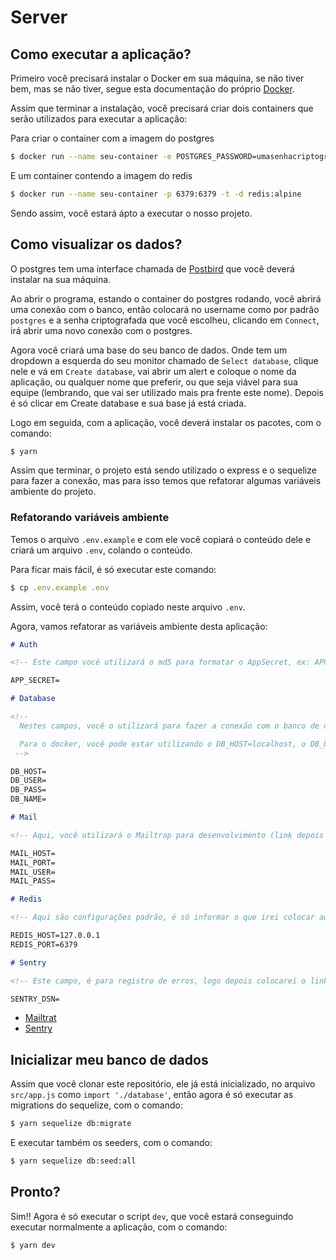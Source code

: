 # Server

## Como executar a aplicação?

Primeiro você precisará instalar o Docker em sua máquina, se não tiver bem, mas se não tiver, segue esta documentação do próprio [Docker](https://docs.docker.com/install/).

Assim que terminar a instalação, você precisará criar dois containers que serão utilizados para executar a aplicação:

Para criar o container com a imagem do postgres

```sh
$ docker run --name seu-container -e POSTGRES_PASSWORD=umasenhacriptografada -p 5432:5432 -t -d postgres
```

E um container contendo a imagem do redis

```sh
$ docker run --name seu-container -p 6379:6379 -t -d redis:alpine
```

Sendo assim, você estará ápto a executar o nosso projeto.

## Como visualizar os dados?

O postgres tem uma interface chamada de [Postbird](https://www.electronjs.org/apps/postbird) que você deverá instalar na sua máquina.

Ao abrir o programa, estando o container do postgres rodando, você abrirá uma conexão com o banco, então colocará no username como por padrão `postgres` e a senha criptografada que você escolheu, clicando em `Connect`, irá abrir uma novo conexão com o postgres.

Agora você criará uma base do seu banco de dados. Onde tem um dropdown a esquerda do seu monitor chamado de `Select database`, clique nele e vá em `Create database`, vai abrir um alert e coloque o nome da aplicação, ou qualquer nome que preferir, ou que seja viável para sua equipe (lembrando, que vai ser utilizado mais pra frente este nome). Depois é só clicar em Create database e sua base já está criada.

Logo em seguida, com a aplicação, você deverá instalar os pacotes, com o comando:

```js
$ yarn
```

Assim que terminar, o projeto está sendo utilizado o express e o sequelize para fazer a conexão, mas para isso temos que refatorar algumas variáveis ambiente do projeto.

### Refatorando variáveis ambiente

Temos o arquivo `.env.example` e com ele você copiará o conteúdo dele e criará um arquivo `.env`, colando o conteúdo.

Para ficar mais fácil, é só executar este comando:

```js
$ cp .env.example .env
```

Assim, você terá o conteúdo copiado neste arquivo `.env`.

Agora, vamos refatorar as variáveis ambiente desta aplicação:

```md
# Auth

<!-- Este campo você utilizará o md5 para formatar o AppSecret, ex: APP_SECRET=liadknfjnasdfuh234jb4b5kj2345 -->

APP_SECRET=

# Database

<!--
  Nestes campos, você o utilizará para fazer a conexão com o banco de dados.

  Para o docker, você pode estar utilizando o DB_HOST=localhost, o DB_USER=postgres que é o padrão, o DB_PASS=senhacriptografada que você colocou quando criou o container e o DB_NAME=namedoseudatabase, foi para este momento que precisariamos do nome do seu database.
 -->

DB_HOST=
DB_USER=
DB_PASS=
DB_NAME=

# Mail

<!-- Aqui, você utilizará o Mailtrap para desenvolvimento (link depois deste script), ao se logar, você criará uma inbox, apenas colocando o nome dela e clicando no botão ao lado. Logo em seguida, ele te informará as configurações smtp, que serão utilizadas -->

MAIL_HOST=
MAIL_PORT=
MAIL_USER=
MAIL_PASS=

# Redis

<!-- Aqui são configurações padrão, é só informar o que irei colocar aqui que ele vai funcionar -->

REDIS_HOST=127.0.0.1
REDIS_PORT=6379

# Sentry

<!-- Este campo, é para registro de erros, logo depois colocarei o link para você ter essa url no seu projeto -->

SENTRY_DSN=
```

- [Mailtrat](https://maitrap.io)
- [Sentry](https://sentry.io/welcome/)

## Inicializar meu banco de dados

Assim que você clonar este repositório, ele já está inicializado, no arquivo `src/app.js` como `import './database'`, então agora é só executar as migrations do sequelize, com o comando:

```sh
$ yarn sequelize db:migrate
```

E executar também os seeders, com o comando:

```sh
$ yarn sequelize db:seed:all
```

## Pronto?

Sim!! Agora é só executar o script `dev`, que você estará conseguindo executar normalmente a aplicação, com o comando:

```sh
$ yarn dev
```
